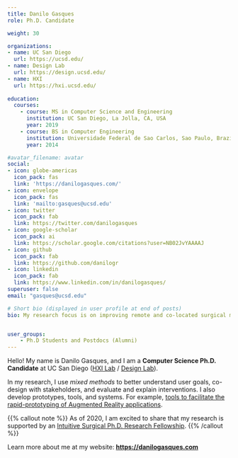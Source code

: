 ```yaml
---
title: Danilo Gasques
role: Ph.D. Candidate

weight: 30

organizations:
- name: UC San Diego
  url: https://ucsd.edu/
- name: Design Lab
  url: https://design.ucsd.edu/
- name: HXI
  url: https://hxi.ucsd.edu/
  
education:
  courses:
    - course: MS in Computer Science and Engineering
      institution: UC San Diego, La Jolla, CA, USA
      year: 2019
    - course: BS in Computer Engineering
      institution: Universidade Federal de Sao Carlos, Sao Paulo, Brazil
      year: 2014

#avatar_filename: avatar
social:
- icon: globe-americas
  icon_pack: fas
  link: 'https://danilogasques.com/'
- icon: envelope
  icon_pack: fas
  link: 'mailto:gasques@ucsd.edu'
- icon: twitter
  icon_pack: fab
  link: https://twitter.com/danilogasques
- icon: google-scholar
  icon_pack: ai
  link: https://scholar.google.com/citations?user=NB02JvYAAAAJ
- icon: github
  icon_pack: fab
  link: https://github.com/danilogr
- icon: linkedin
  icon_pack: fab
  link: https://www.linkedin.com/in/danilogasques/
superuser: false
email: "gasques@ucsd.edu"

# Short bio (displayed in user profile at end of posts)
bio: My research focus is on improving remote and co-located surgical mentoring and training as well as creating intefaces for surgical guidance through eXtended Reality technology.


user_groups:
    - Ph.D Students and Postdocs (Alumni)
---
```


Hello! My name is Danilo Gasques, and I am a <b>Computer Science Ph.D. Candidate</b> at UC San Diego (<a href="https://www.ubicomp.ucsd.edu/">HXI Lab</a> / <a href="https://design.ucsd.edu">Design Lab</a>).

In my research, I use <i>mixed methods</i> to better understand user goals, co-design with stakeholders, and evaluate and explain interventions. I also develop prototypes, tools, and systems. For example, <a href="https://dl.acm.org/doi/10.1145/3290607.3312847">tools to facilitate the rapid-prototyping of Augmented Reality applications</a>.

{{% callout note %}}
As of 2020, I am excited to share that my research is supported by an <a href="https://www.intuitive.com/en-us/about-us/company/grant-programs">Intuitive Surgical Ph.D. Research Fellowship</a>.
{{% /callout %}}

Learn more about me at my website: <b><a href="https://danilogasques.com">https://danilogasques.com</a>


